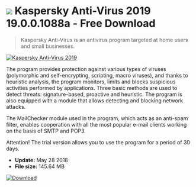 # ![](https://cdn.softexe.net/static/icon/6/kaspersky-anti-virus-2019-10205.png) Kaspersky Anti-Virus 2019 19.0.0.1088a - Free Download

> Kaspersky Anti-Virus is an antivirus program targeted at home users and small businesses.

[![Kaspersky Anti-Virus 2019](https://gallery.dpcdn.pl/imgc/Tools/70/g_-_420x350_1.5_-_x20170926162915_0.png)](https://softexe.net/win/security-privacy/antivirus/kaspersky-anti-virus-2019:pRbRe.html)

The program provides protection against various types of viruses (polymorphic and self-encrypting, scripting, macro viruses), and thanks to heuristic analysis, the program monitors, limits and blocks suspicious activities performed by applications. Three basic methods are used to detect threats: signature-based, proactive and heuristic. The program is also equipped with a module that allows detecting and blocking network attacks.
 
 The MailChecker module used in the program, which acts as an anti-spam filter, enables cooperation with all the most popular e-mail clients working on the basis of SMTP and POP3.
 
  Attention!
 The trial version allows you to use the program for a period of 30 days.


- **Update:** May 28 2018
- **File size:** 145.64 MB

[![Download](https://cdn.softexe.net/static/img/download.png)](https://softexe.net/win/security-privacy/antivirus/kaspersky-anti-virus-2019:pRbRe.html)

